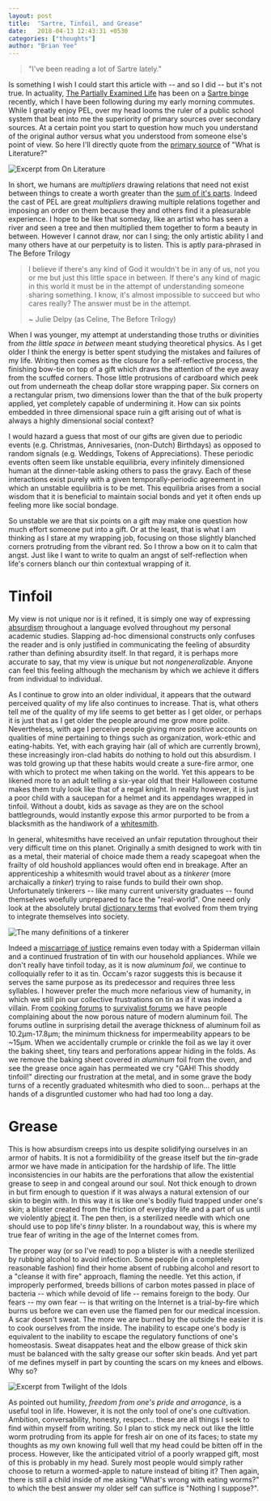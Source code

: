 ```yaml
---
layout: post
title:  "Sartre, Tinfoil, and Grease"
date:   2018-04-13 12:43:31 +0530
categories: ["thoughts"]
author: "Brian Yee"
---
```


>"I've been reading a lot of Sartre lately."

Is something I wish I could start this article with -- and so I did -- but it's not true.
In actuality, [The Partially Examined Life](https://partiallyexaminedlife.com) has been on a [Sartre binge](https://partiallyexaminedlife.com/2019/04/01/ep212-1-sartre/) recently, which I have been following during my early morning commutes.
While I greatly enjoy PEL, over my head looms the ruler of a public school system that beat into me the superiority of primary sources over secondary sources.
At a certain point you start to question how much you understand of the original author versus what you understood from someone else's point of view.
So here I'll directly quote from the [primary source](http://teaching.thenoiseofthestreet.net/dms463/sartre.pdf) of "What is Literature?"

![Excerpt from On Literature](https://raw.githubusercontent.com/Brian-Yee/brian-yee.github.io/master/_includes/images/sartre-quote.png)


In short, we humans are _multipliers_ drawing relations that need not exist between things to create a worth greater than the [sum of it's parts](https://en.wikipedia.org/wiki/Gestalt_psychology).
Indeed the cast of PEL are great _multipliers_ drawing multiple relations together and imposing an order on them because they and others find it a pleasurable experience.
I hope to be like that someday, like an artist who has seen a river and seen a tree and then multiplied them together to form a beauty in between.
However I cannot draw, nor can I sing; the only artistic ability I and many others have at our perpetuity is to listen.
This is aptly para-phrased in The Before Trilogy

>I believe if there's any kind of God it wouldn't be in any of us, not you or me but just this little space in between. If there's any kind of magic in this world it must be in the attempt of understanding someone sharing something. I know, it's almost impossible to succeed but who cares really? The answer must be in the attempt.
>
>~ Julie Delpy (as Celine, The Before Trilogy)

When I was younger, my attempt at understanding those truths or divinities from _the little space in between_ meant studying theoretical physics.
As I get older I think the energy is better spent studying the mistakes and failures of my life.
Writing then comes as the closure for a self-reflective process, the finishing bow-tie on top of a gift which draws the attention of the eye away from the scuffed corners.
Those little protrusions of cardboard which peek out from underneath the cheap dollar store wrapping paper.
Six corners on a rectangular prism, two dimensions lower than the that of the bulk property applied, yet completely capable of undermining it.
How can six points embedded in three dimensional space ruin a gift arising out of what is always a highly dimensional social context?

I would hazard a guess that most of our gifts are given due to periodic events (e.g. Christmas, Annivesaries, (non-Dutch) Birthdays) as opposed to random signals (e.g. Weddings, Tokens of Appreciations).
These periodic events often seem like unstable equilibria, every infinitely dimensioned human at the dinner-table asking others to pass the gravy.
Each of these interactions exist purely with a given temporally-periodic agreement in which an unstable equilibria is to be met.
This equilibria arises from a social wisdom that it is beneficial to maintain social bonds and yet it often ends up feeling more like social bondage.

So unstable we are that six points on a gift may make one question how much effort someone put into a gift.
Or at the least, that is what I am thinking as I stare at my wrapping job, focusing on those slightly blanched corners protruding from the vibrant red.
So I throw a bow on it to calm that angst.
Just like I want to write to qualm an angst of self-reflection when life's corners blanch our thin contextual wrapping of it.

# Tinfoil

My view is not unique nor is it refined, it is simply one way of expressing [absurdism](https://en.wikipedia.org/wiki/Absurdism) throughout a language evolved throughout my personal academic studies.
Slapping ad-hoc dimensional constructs only confuses the reader and is only justified in communicating the feeling of absurdity rather than defining absurdity itself.
In that regard, it is perhaps more accurate to say, that my view is _unique_ but not _nongeneralizable_.
Anyone can feel this feeling although the mechanism by which we achieve it differs from individual to individual.

As I continue to grow into an older individual, it appears that the outward perceived quality of my life also continues to increase.
That is, what others tell me of the quality of my life seems to get better as I get older, or perhaps it is just that as I get older the people around me grow more polite.
Nevertheless, with age I perceive people giving more positive accounts on qualities of mine pertaining to things such as organization, work-ethic and eating-habits.
Yet, with each graying hair (all of which are currently brown), these increasingly iron-clad habits do nothing to hold out this absurdism.
I was told growing up that these habits would create a sure-fire armor, one with which to protect me when taking on the world. 
Yet this appears to be likened more to an adult telling a six-year old that their Halloween costume makes them truly look like that of a regal knight. 
In reality however, it is just a poor child with a saucepan for a helmet and its appendages wrapped in tinfoil.
Without a doubt, kids as savage as they are on the school battlegrounds, would instantly expose this armor purported to be from a blacksmith as the handiwork of a [whitesmith](https://en.wikipedia.org/wiki/Tinsmith).

In general, whitesmiths have received an unfair reputation throughout their very difficult time on this planet.
Originally a smith designed to work with tin as a metal, their material of choice made them a ready scapegoat when the frailty of old houshold appliances would often end in breakage.
After an apprenticeship a whitesmith would travel about as a _tinkerer_ (more archaically a _tinker_) trying to raise funds to build their own shop.
Unfortunately tinkerers -- like many current university graduates -- found themselves woefully unprepared to face the "real-world".
One need only look at the absolutely brutal [dictionary terms](https://www.dictionary.com/browse/tinkerer) that evolved from them trying to integrate themselves into society.

![The many definitions of a tinkerer](https://raw.githubusercontent.com/Brian-Yee/brian-yee.github.io/master/_includes/images/tinkerer.png)

Indeed a [miscarriage of justice](https://en.wikipedia.org/wiki/Miscarriage_of_justice) remains even today with a Spiderman villain and a continued frustration of tin with our household appliances.
While we don't really have tinfoil today, as it is now _aluminum foil_, we continue to colloquially refer to it as tin. 
Occam's razor suggests this is because it serves the same purpose as its predecessor and requires three less syllables.
I however prefer the much more nefarious view of humanity, in which we still pin our collective frustrations on tin as if it was indeed a villain.
From [cooking forums](https://cooking.stackexchange.com/questions/64219/is-aluminum-foil-porous) to [survivalist forums](https://www.survivalistboards.com/showthread.php?t=117680) we have people complaining about the now porous nature of modern aluminum foil.
The forums outline in surprising detail the average thickness of aluminum foil as 10.2µm-17.8µm; the minimum thickness for impermeability appears to be ~15µm.
When we accidentally crumple or crinkle the foil as we lay it over the baking sheet, tiny tears and perforations appear hiding in the folds.
As we remove the baking sheet covered in _aluminum_ foil from the oven, and see the grease once again has permeated we cry "GAH! This shoddy tinfoil!" directing our frustration at the metal, and in some grave the body turns of a recently graduated whitesmith who died to soon... perhaps at the hands of a disgruntled customer who had had too long a day.

# Grease

This is how absurdism creeps into us despite solidifying ourselves in an armor of habits.
It is not a formidibility of the grease itself but the _tin_-grade armor we have made in anticipation for the hardship of life.
The little inconsistencies in our habits are the perforations that allow the existential grease to seep in and congeal around our soul.
Not thick enough to drown in but firm enough to question if it was always a natural extension of our skin to begin with.
In this way it is like one's bodily fluid trapped under one's skin; a blister created from the friction of everyday life and a part of us until we violently [abject](https://en.wikipedia.org/wiki/Abjection) it.
The pen then, is a sterilized needle with which one should use to pop life's _tinny_ blister.
In a roundabout way, this is where my true fear of writing in the age of the Internet comes from.

The proper way (or so I've read) to pop a blister is with a needle sterilized by rubbing alcohol to avoid infection.
Some people (in a completely reasonable fashion) find their home absent of rubbing alcohol and resort to a "cleanse it with fire" approach, flaming the needle.
Yet this action, if improperly performed, breeds billions of carbon motes passed in place of bacteria -- which while devoid of life -- remains foreign to the body. 
Our fears -- my own fear -- is that writing on the Internet is a trial-by-fire which burns us before we can even use the flamed pen for our medical incession.
A scar doesn't sweat.
The more we are burned by the outside the easier it is to cook ourselves from the inside.
The inability to escape one's body is equivalent to the inability to escape the regulatory functions of one's homeostasis.
Sweat disappates heat and the elbow grease of thick skin must be balanced with the salty grease our softer skin beads.
And yet part of me defines myself in part by counting the scars on my knees and elbows. Why so?

![Excerpt from Twilight of the Idols](https://raw.githubusercontent.com/Brian-Yee/brian-yee.github.io/master/_includes/images/nietzsche-quote.png)

As pointed out humility, _freedom from one's pride and arrogance_, is a useful tool in life. 
However, it is not the only tool of one's one cultivation. 
Ambition, conversability, honesty, respect... these are all things I seek to find within myself from writing. 
So I plan to stick my neck out like the little worm protruding from its apple for fresh air on one of its faces; to state my thoughts as my own knowing full well that my head could be bitten off in the process. 
However, like the anticipated vitriol of a poorly wrapped gift, most of this is probably in my head.
Surely most people would simply rather choose to return a wormed-apple to nature instead of biting it?
Then again, there is still a child inside of me asking "What's wrong with eating worms?" to which the best answer my older self can suffice is "Nothing I suppose?".
